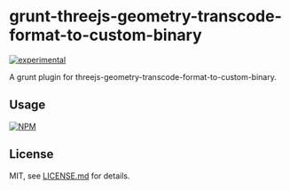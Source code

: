 # grunt-threejs-geometry-transcode-format-to-custom-binary

[![experimental](http://badges.github.io/stability-badges/dist/experimental.svg)](http://github.com/badges/stability-badges)

A grunt plugin for threejs-geometry-transcode-format-to-custom-binary.

## Usage

[![NPM](https://nodei.co/npm/grunt-threejs-geometry-transcode-format-to-custom-binary.png)](https://nodei.co/npm/grunt-threejs-geometry-transcode-format-to-custom-binary/)

## License

MIT, see [LICENSE.md](http://github.com/bunnybones1/grunt-threejs-geometry-transcode-format-to-custom-binary/blob/master/LICENSE.md) for details.
